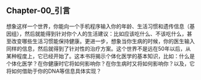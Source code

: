 ## Chapter-00_引言

想象这样一个世界，你能向一个手机程序输入你的年龄、生活习惯和遗传信息（基因组），然后就能得到针对你个人的生活建议：比如应该吃什么、不该吃什么，甚至改变哪些生活习惯能保持健康。更进一步，想象当你生病的时候，你的医生输入同样的信息，然后就得到了针对性的治疗方案。这个世界不是远在50年以后，从某种程度上，它已经开始了。这本书将揭示个体化医学的基本知识，比如：什么是个体化医学？在你健康时它将如何影响你？在你生病时又将如何影响你？以及，它将如何借助于你的DNA等信息具体实现？
